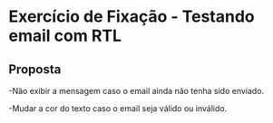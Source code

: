 # Exercício de Fixação - Testando email com RTL

## **Proposta**

-Não exibir a mensagem caso o email ainda não tenha sido enviado.

-Mudar a cor do texto caso o email seja válido ou inválido.
